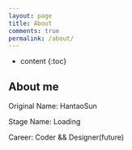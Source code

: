 ```yaml
---
layout: page
title: About
comments: true
permalink: /about/
---
```


* content
{:toc}

## About me

Original Name: HantaoSun

Stage Name: Loading

Career: Coder && Designer(future)
